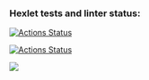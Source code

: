 ### Hexlet tests and linter status:
[![Actions Status](https://github.com/maksimowich/python-project-lvl2/workflows/hexlet-check/badge.svg)](https://github.com/maksimowich/python-project-lvl2/actions)

[![Actions Status](https://github.com/maksimowich/python-project-lvl1/workflows/my_test/badge.svg)](https://github.com/maksimowich/python-project-lvl1/actions)

<a href="https://codeclimate.com/github/maksimowich/python-project-lvl2/maintainability"><img src="https://api.codeclimate.com/v1/badges/4cef0a6e4a5d644a1961/maintainability" /></a>
